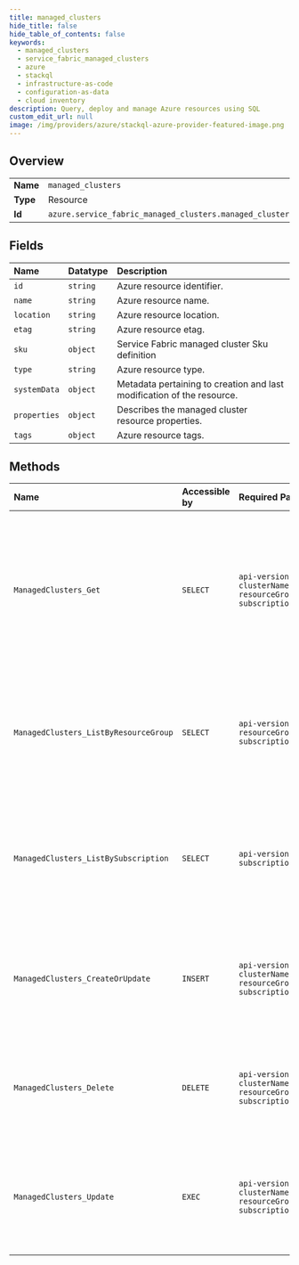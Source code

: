 ```yaml
---
title: managed_clusters
hide_title: false
hide_table_of_contents: false
keywords:
  - managed_clusters
  - service_fabric_managed_clusters
  - azure    
  - stackql
  - infrastructure-as-code
  - configuration-as-data
  - cloud inventory
description: Query, deploy and manage Azure resources using SQL
custom_edit_url: null
image: /img/providers/azure/stackql-azure-provider-featured-image.png
---
```

  
    

## Overview
<table><tbody>
<tr><td><b>Name</b></td><td><code>managed_clusters</code></td></tr>
<tr><td><b>Type</b></td><td>Resource</td></tr>
<tr><td><b>Id</b></td><td><code>azure.service_fabric_managed_clusters.managed_clusters</code></td></tr>
</tbody></table>

## Fields
| Name | Datatype | Description |
|:-----|:---------|:------------|
| `id` | `string` | Azure resource identifier. |
| `name` | `string` | Azure resource name. |
| `location` | `string` | Azure resource location. |
| `etag` | `string` | Azure resource etag. |
| `sku` | `object` | Service Fabric managed cluster Sku definition |
| `type` | `string` | Azure resource type. |
| `systemData` | `object` | Metadata pertaining to creation and last modification of the resource. |
| `properties` | `object` | Describes the managed cluster resource properties. |
| `tags` | `object` | Azure resource tags. |
## Methods
| Name | Accessible by | Required Params | Description |
|:-----|:--------------|:----------------|:------------|
| `ManagedClusters_Get` | `SELECT` | `api-version, clusterName, resourceGroupName, subscriptionId` | Get a Service Fabric managed cluster resource created or in the process of being created in the specified resource group. |
| `ManagedClusters_ListByResourceGroup` | `SELECT` | `api-version, resourceGroupName, subscriptionId` | Gets all Service Fabric cluster resources created or in the process of being created in the resource group. |
| `ManagedClusters_ListBySubscription` | `SELECT` | `api-version, subscriptionId` | Gets all Service Fabric cluster resources created or in the process of being created in the subscription. |
| `ManagedClusters_CreateOrUpdate` | `INSERT` | `api-version, clusterName, resourceGroupName, subscriptionId` | Create or update a Service Fabric managed cluster resource with the specified name. |
| `ManagedClusters_Delete` | `DELETE` | `api-version, clusterName, resourceGroupName, subscriptionId` | Delete a Service Fabric managed cluster resource with the specified name. |
| `ManagedClusters_Update` | `EXEC` | `api-version, clusterName, resourceGroupName, subscriptionId` | Update the tags of of a Service Fabric managed cluster resource with the specified name. |
